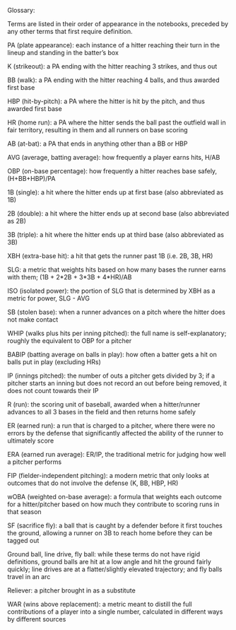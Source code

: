Glossary:

Terms are listed in their order of appearance in the notebooks, preceded by any other terms that first require definition.

PA (plate appearance): each instance of a hitter reaching their turn in the lineup and standing in the batter’s box

K (strikeout): a PA ending with the hitter reaching 3 strikes, and thus out

BB (walk): a PA ending with the hitter reaching 4 balls, and thus awarded first base

HBP (hit-by-pitch): a PA where the hitter is hit by the pitch, and thus awarded first base

HR (home run): a PA where the hitter sends the ball past the outfield wall in fair territory, resulting in them and all runners on base scoring

AB (at-bat): a PA that ends in anything other than a BB or HBP

AVG (average, batting average): how frequently a player earns hits, H/AB

OBP (on-base percentage): how frequently a hitter reaches base safely, (H+BB+HBP)/PA

1B (single): a hit where the hitter ends up at first base (also abbreviated as 1B)

2B (double): a hit where the hitter ends up at second base (also abbreviated as 2B)

3B (triple): a hit where the hitter ends up at third base (also abbreviated as 3B)

XBH (extra-base hit): a hit that gets the runner past 1B (i.e. 2B, 3B, HR)

SLG: a metric that weights hits based on how many bases the runner earns with them; (1B \+ 2\*2B \+ 3\*3B \+ 4\*HR)/AB

ISO (isolated power): the portion of SLG that is determined by XBH as a metric for power, SLG \- AVG

SB (stolen base): when a runner advances on a pitch where the hitter does not make contact

WHIP (walks plus hits per inning pitched): the full name is self-explanatory; roughly the equivalent to OBP for a pitcher

BABIP (batting average on balls in play): how often a batter gets a hit on balls put in play (excluding HRs)

IP (innings pitched): the number of outs a pitcher gets divided by 3; if a pitcher starts an inning but does not record an out before being removed, it does not count towards their IP

R (run): the scoring unit of baseball, awarded when a hitter/runner advances to all 3 bases in the field and then returns home safely

ER (earned run): a run that is charged to a pitcher, where there were no errors by the defense that significantly affected the ability of the runner to ultimately score

ERA (earned run average): ER/IP, the traditional metric for judging how well a pitcher performs

FIP (fielder-independent pitching): a modern metric that only looks at outcomes that do not involve the defense (K, BB, HBP, HR)

wOBA (weighted on-base average): a formula that weights each outcome for a hitter/pitcher based on how much they contribute to scoring runs in that season

SF (sacrifice fly): a ball that is caught by a defender before it first touches the ground, allowing a runner on 3B to reach home before they can be tagged out

Ground ball, line drive, fly ball: while these terms do not have rigid definitions, ground balls are hit at a low angle and hit the ground fairly quickly; line drives are at a flatter/slightly elevated trajectory; and fly balls travel in an arc

Reliever: a pitcher brought in as a substitute

WAR (wins above replacement): a metric meant to distill the full contributions of a player into a single number, calculated in different ways by different sources